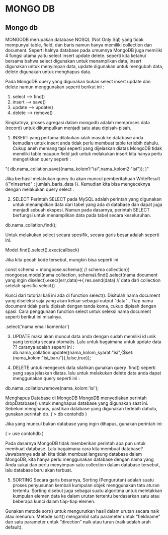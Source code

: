# MONGO DB

## 	Mongo db 
MONGODB merupakan database NOSQL (Not Only Sql) yang tidak mempunyai table, field, dan baris namun hanya memiliki collection dan document.
Seperti halnya database pada umumnya MongoDB juga memiliki 4 fungsi utama yaitu select  insert update delete. seperti kita ketahui bersama bahwa select digunakan untuk menampilkan data, insert digunakan untuk menyimpan data, update digunakan untuk mengubah data, delete digunakan untuk menghapus data.

Pada MongoDB query yang digunakan bukan select insert update dan delete namun menggunakan seperti berikut ini :

1.	select --> find()
2.	insert --> save()
3.	update --> update()
4.	delete --> remove()

Singkatnya, proses agregasi dalam mongodb adalah memproses data (record) untuk dikumpulkan menjadi satu atau dipisah-pisah. 

1.	INSERT
yang pertama dilakukan ialah masuk ke database anda kemudian untuk insert anda tidak perlu membuat table terlebih dahulu. Cukup aneh memang tapi seperti yang dijelaskan diatas MongoDB tidak memiliki table maupun field jadi untuk melakukan insert kita hanya perlu mengetikkan query seperti :

"( db.nama_collation.save({nama_kolom1:"isi",nama_kolom2:"isi"}); )"

Jika berhasil melakukan query itu akan muncul pemberitahuan WriteResult ({"nInserted" : jumlah_baris_data }). Kemudian kita bisa mengeceknya dengan melakukan query select . 

2. SELECT
Perintah SELECT pada MySQL adalah perintah yang digunakan untuk menampilkan data dari tabel yang ada di database dan dapat juga menjadi sebuah ekspesi. Namun pada dasarnya, perintah SELECT berfungsi untuk menampilkan data pada tabel secara keseluruhan.

db.nama_collation.find();

Untuk melakukan select secara spesifik, secara garis besar adalah seperti ini.

Model.find().select().exec(callback)

Jika kita pecah kode tersebut, mungkin bisa seperti ini

const schema = mongoose.schema({
   // schema collection})
mongoose.model(nama collection, schema).find().select(nama document yang ingin diselect).exec((err,data)=>{
    res.send(data) // data dari collection setelah spesific select})

Kunci dari tutorial kali ini ada di function select(). Disitulah nama document yang diseleksi saja yang akan keluar sebagai output "data" .
Tiap nama document tidak perlu dipisah dengan tanda koma, cukup dipisah dengan spasi. Cara penggunaan function select untuk seleksi nama document seperti berikut ini misalnya.

.select('nama email komentar')


3. UPDATE
maka akan muncul data anda dengan sudah memiliki id unik yang tercipta secara otomatis. Lalu untuk bagaimana untuk update data ?? caranya adalah seperti ini :
db.nama_collation.update({nama_kolom_syarat:"isi",{$set:(nama_kolom:"isi_baru")},false,true});

4. DELETE
untuk mengecek data silahkan gunakan query .find() seperti yang saya jelaskan diatas. lalu untuk melakukan delete data anda dapat menggunakan query seperti ini :

db.nama_collation.remove(nama_kolom:'isi');

Menghapus Database di MongoDB
MongoDB menyediakan perintah dropDatabase() untuk menghapus database yang digunakan saat ini. Sebelum menghapus, pastikan database yang digunakan terlebih dahulu, gunakan perintah db.
( > db
contohdb ) 

Jika yang muncul bukan database yang ingin dihapus, gunakan perintah ini:

( > use contohdb ) 

Pada dasarnya MongoDB tidak memberikan perintah apa pun untuk membuat database. Lalu bagaimana cara kita membuat database? Jawabannya adalah kita tidak membuat langsung database dalam MongoDB, kita hanya perlu menggunakan database dengan nama yang Anda sukai dan perlu menyimpan satu collection dalam database tersebut, lalu database baru akan terbuat. 


5. SORTING 
Secara garis besarnya, Sorting (Pengurutan) adalah suatu proses penyusunan kembali kumpulan objek menggunakan tata aturan tertentu. Sorting disebut juga sebagai suatu algoritma untuk meletakkan kumpulan elemen data ke dalam urutan tertentu berdasarkan satu atau beberapa kunci dalam tiap-tiap elemen.

Gunakan metode sort() untuk mengurutkan hasil dalam urutan secara naik atau menurun.
Metode sort() mengambil satu parameter untuk “fieldname” dan satu parameter untuk “direction” naik atau turun (naik adalah arah default).

